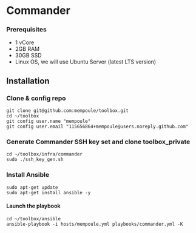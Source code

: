 # Commander

### Prerequisites

 - 1 vCore
 - 2GB RAM
 - 30GB SSD
 - Linux OS, we will use Ubuntu Server (latest LTS version)

## Installation

### Clone & config repo

    git clone git@github.com:mempoule/toolbox.git
    cd ~/toolbox
    git config user.name "mempoule"
    git config user.email "115656864+mempoule@users.noreply.github.com"

### Generate Commander SSH key set and clone toolbox_private

    cd ~/toolbox/infra/commander
    sudo ./ssh_key_gen.sh

### Install Ansible

    sudo apt-get update
    sudo apt-get install ansible -y

#### Launch the playbook

    cd ~/toolbox/ansible
    ansible-playbook -i hosts/mempoule.yml playbooks/commander.yml -K







